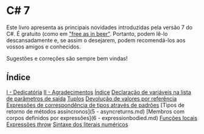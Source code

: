 # C# 7

Este livro apresenta as principais novidades introduzidas pela versão 7 do C#. É gratuito (como em ["free as in beer"](https://www.howtogeek.com/howto/31717/what-do-the-phrases-free-speech-vs.-free-beer-really-mean/). Portanto, podem lê-lo descansadamente e, se assim o desejarem, podem recomendá-los aos vossos amigos e conhecidos.

Sugestões e correções são sempre bem vindas!


## Índice

[I - Dedicatória](I-dedicatoria.md)
[II - Agradecimentos](II-agradecimentos.md)
[Índice](0-index.md)
[Declaração de variáveis na lista de parâmetros de saída](1-out.md)
[Tuplos](2-tuplos.md)
[Devolução de valores por referência](3-refs.md)
[Expressões de correspondência de tipos através de padrões](4-patterns.md)
[Tipos de retorno de métodos assíncronos](5 - asyncreturns.md)
[Membros com corpos definidos por expressões](6 - expressionbodied.md)
[Funções locais](7-localfunctions.md)
[Expressões *throw*](8-throwexpressions.md)
[Sintaxe dos literais numéricos](9-numericliteralssyntax.md)
